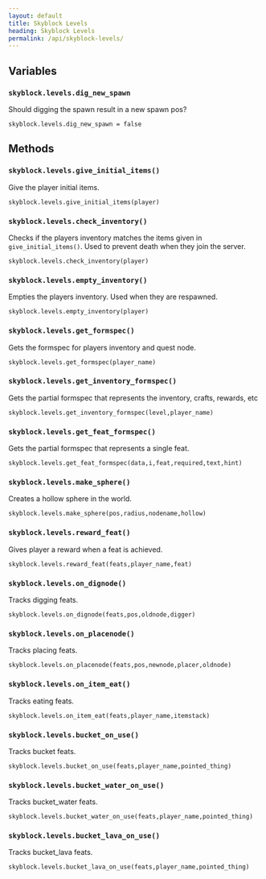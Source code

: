 ```yaml
---
layout: default
title: Skyblock Levels
heading: Skyblock Levels
permalink: /api/skyblock-levels/
---
```



## Variables

### `skyblock.levels.dig_new_spawn`

Should digging the spawn result in a new spawn pos?

```
skyblock.levels.dig_new_spawn = false
```

## Methods

### `skyblock.levels.give_initial_items()`

Give the player initial items.

```
skyblock.levels.give_initial_items(player)
```

### `skyblock.levels.check_inventory()`

Checks if the players inventory matches the items given in `give_initial_items()`.  Used to prevent death when they join the server.

```
skyblock.levels.check_inventory(player)
```

### `skyblock.levels.empty_inventory()`

Empties the players inventory.  Used when they are respawned.

```
skyblock.levels.empty_inventory(player)
```

### `skyblock.levels.get_formspec()`

Gets the formspec for players inventory and quest node.

```
skyblock.levels.get_formspec(player_name)
```

### `skyblock.levels.get_inventory_formspec()`

Gets the partial formspec that represents the inventory, crafts, rewards, etc

```
skyblock.levels.get_inventory_formspec(level,player_name)
```

### `skyblock.levels.get_feat_formspec()`

Gets the partial formspec that represents a single feat.

```
skyblock.levels.get_feat_formspec(data,i,feat,required,text,hint)
```

### `skyblock.levels.make_sphere()`

Creates a hollow sphere in the world.

```
skyblock.levels.make_sphere(pos,radius,nodename,hollow)
```

### `skyblock.levels.reward_feat()`

Gives player a reward when a feat is achieved.

```
skyblock.levels.reward_feat(feats,player_name,feat)
```

### `skyblock.levels.on_dignode()`

Tracks digging feats.

```
skyblock.levels.on_dignode(feats,pos,oldnode,digger)
```

### `skyblock.levels.on_placenode()`

Tracks placing feats.

```
skyblock.levels.on_placenode(feats,pos,newnode,placer,oldnode)
```

### `skyblock.levels.on_item_eat()`

Tracks eating feats.

```
skyblock.levels.on_item_eat(feats,player_name,itemstack)
```

### `skyblock.levels.bucket_on_use()`

Tracks bucket feats.

```
skyblock.levels.bucket_on_use(feats,player_name,pointed_thing)
```

### `skyblock.levels.bucket_water_on_use()`

Tracks bucket_water feats.

```
skyblock.levels.bucket_water_on_use(feats,player_name,pointed_thing)
```

### `skyblock.levels.bucket_lava_on_use()`

Tracks bucket_lava feats.

```
skyblock.levels.bucket_lava_on_use(feats,player_name,pointed_thing)
```

